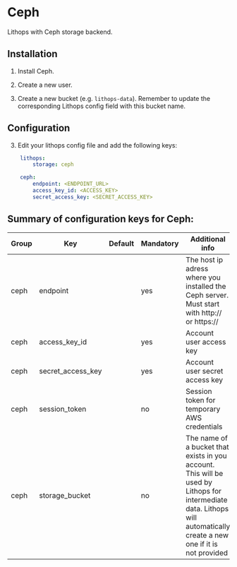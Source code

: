 # Ceph

Lithops with Ceph storage backend.


## Installation

1. Install Ceph.

2. Create a new user.

3. Create a new bucket (e.g. `lithops-data`). Remember to update the corresponding Lithops config field with this bucket name.

## Configuration

3. Edit your lithops config file and add the following keys:

```yaml
    lithops:
        storage: ceph

    ceph:
        endpoint: <ENDPOINT_URL>
        access_key_id: <ACCESS_KEY>
        secret_access_key: <SECRET_ACCESS_KEY>
```

 
## Summary of configuration keys for Ceph:

|Group|Key|Default|Mandatory|Additional info|
|---|---|---|---|---|
|ceph | endpoint | |yes | The host ip adress where you installed the Ceph server. Must start with http:// or https:// |
|ceph | access_key_id | |yes | Account user access key |
|ceph | secret_access_key | |yes | Account user secret access key |
|ceph | session_token | |no | Session token for temporary AWS credentials |
|ceph | storage_bucket | | no | The name of a bucket that exists in you account. This will be used by Lithops for intermediate data. Lithops will automatically create a new one if it is not provided |

